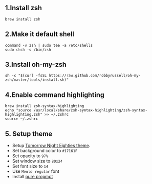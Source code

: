 ## 1.Install zsh 

```
brew install zsh
```

## 2.Make it default shell

```
command -v zsh | sudo tee -a /etc/shells
sudo chsh -s /bin/zsh
```

## 3.Install oh-my-zsh
```
sh -c "$(curl -fsSL https://raw.github.com/robbyrussell/oh-my-zsh/master/tools/install.sh)"
```

## 4.Enable command highlighting 

```
brew install zsh-syntax-highlighting
echo "source /usr/local/share/zsh-syntax-highlighting/zsh-syntax-highlighting.zsh" >> ~/.zshrc
source ~/.zshrc
```

## 5. Setup theme
 * Setup [Tomorrow Night Eighties theme](https://github.com/chriskempson/tomorrow-theme). 
 * Set background color to `#17161F`
 * Set opacity to `97%`
 * Set window size to `80x24`
 * Set font size to `14`
 * Use `Menlo regular` font
 * Install [pure propmpt](https://github.com/sindresorhus/pure)

 
